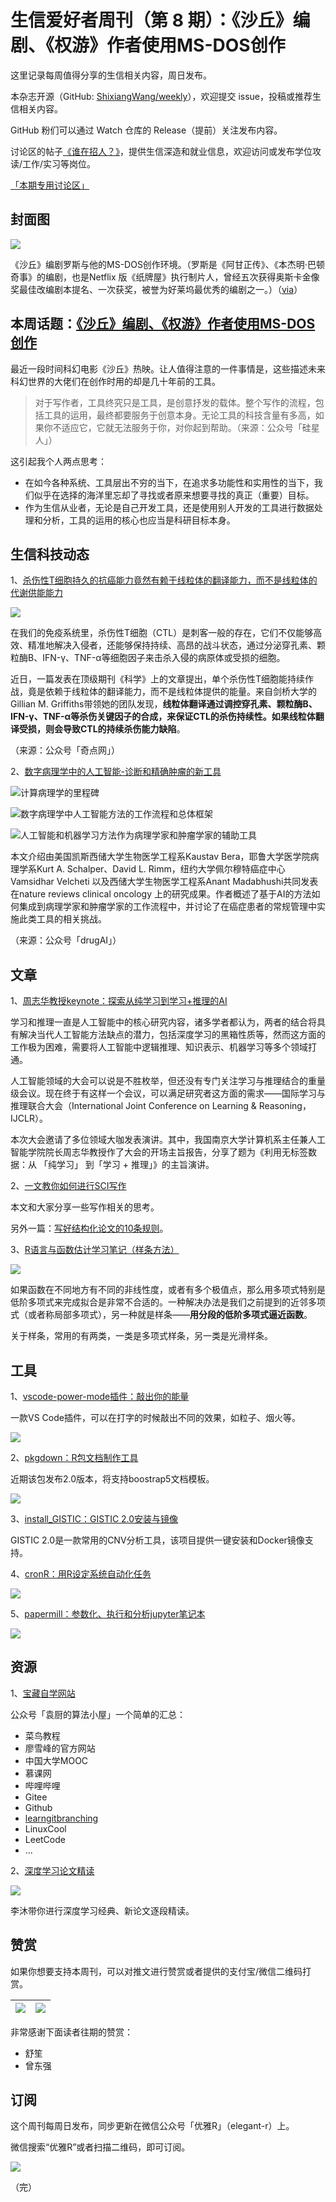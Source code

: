 # 生信爱好者周刊（第 8 期）：《沙丘》编剧、《权游》作者使用MS-DOS创作

这里记录每周值得分享的生信相关内容，周日发布。

本杂志开源（GitHub: [ShixiangWang/weekly](https://github.com/ShixiangWang/weekly)），欢迎提交 issue，投稿或推荐生信相关内容。

GitHub 粉们可以通过 Watch 仓库的 Release（提前）关注发布内容。

讨论区的帖子[《谁在招人？》](https://github.com/ShixiangWang/weekly/issues/2)，提供生信深造和就业信息，欢迎访问或发布学位攻读/工作/实习等岗位。

[「本期专用讨论区」](https://github.com/ShixiangWang/weekly/issues/223)

## 封面图


![](https://gitee.com/ShixiangWang/ImageCollection/raw/master/2021-11-7/1636269416867-image.png)

《沙丘》编剧罗斯与他的MS-DOS创作环境。（罗斯是《阿甘正传》、《本杰明·巴顿奇事》的编剧，也是Netflix 版《纸牌屋》执行制片人，曾经五次获得奥斯卡金像奖最佳改编剧本提名、一次获奖，被誉为好莱坞最优秀的编剧之一。）（[via](https://mp.weixin.qq.com/s/sXt4w8ei4RCxrg3PKV1tTA)）

## 本周话题：[《沙丘》编剧、《权游》作者使用MS-DOS创作](https://mp.weixin.qq.com/s/sXt4w8ei4RCxrg3PKV1tTA)

最近一段时间科幻电影《沙丘》热映。让人值得注意的一件事情是，这些描述未来科幻世界的大佬们在创作时用的却是几十年前的工具。

> 对于写作者，工具终究只是工具，是创意抒发的载体。整个写作的流程，包括工具的运用，最终都要服务于创意本身。无论工具的科技含量有多高，如果你不适应它，它就无法服务于你，对你起到帮助。（来源：公众号「硅星人」）

这引起我个人两点思考：

- 在如今各种系统、工具层出不穷的当下，在追求多功能性和实用性的当下，我们似乎在选择的海洋里忘却了寻找或者原来想要寻找的真正（重要）目标。
- 作为生信从业者，无论是自己开发工具，还是使用别人开发的工具进行数据处理和分析，工具的运用的核心也应当是科研目标本身。



## 生信科技动态

1、[杀伤性T细胞持久的抗癌能力竟然有赖于线粒体的翻译能力，而不是线粒体的代谢供能能力](https://mp.weixin.qq.com/s/6NCa-FMxCNMWr7uFneR1RA)


![](https://gitee.com/ShixiangWang/ImageCollection/raw/master/2021-11-7/1636270794219-image.png)


在我们的免疫系统里，杀伤性T细胞（CTL）是刺客一般的存在，它们不仅能够高效、精准地解决入侵者，还能够保持持续、高昂的战斗状态，通过分泌穿孔素、颗粒酶B、IFN-γ、TNF-α等细胞因子来击杀入侵的病原体或受损的细胞。

近日，一篇发表在顶级期刊《科学》上的文章提出，单个杀伤性T细胞能持续作战，竟是依赖于线粒体的翻译能力，而不是线粒体提供的能量。来自剑桥大学的Gillian M. Griffiths带领她的团队发现，**线粒体翻译通过调控穿孔素、颗粒酶B、IFN-γ、TNF-α等杀伤关键因子的合成，来保证CTL的杀伤持续性。如果线粒体翻译受损，则会导致CTL的持续杀伤能力缺陷**。

（来源：公众号「奇点网」）

2、[数字病理学中的人工智能-诊断和精确肿瘤的新工具](https://mp.weixin.qq.com/s/k-dqQx7vjlgv9gX91Eiizw)


![计算病理学的里程碑](https://gitee.com/ShixiangWang/ImageCollection/raw/master/2021-11-7/1636270926695-image.png)


![数字病理学中人工智能方法的工作流程和总体框架](https://gitee.com/ShixiangWang/ImageCollection/raw/master/2021-11-7/1636270818058-image.png)

![人工智能和机器学习方法作为病理学家和肿瘤学家的辅助工具](https://gitee.com/ShixiangWang/ImageCollection/raw/master/2021-11-7/1636270980483-image.png)


本文介绍由美国凯斯西储大学生物医学工程系Kaustav Bera，耶鲁大学医学院病理学系Kurt A. Schalper、David L. Rimm，纽约大学佩尔穆特癌症中心Vamsidhar Velcheti 以及西储大学生物医学工程系Anant Madabhushi共同发表在nature reviews clinical oncology 上的研究成果。作者概述了基于AI的方法如何集成到病理学家和肿瘤学家的工作流程中，并讨论了在癌症患者的常规管理中实施此类工具的相关挑战。

（来源：公众号「drugAI」）

## 文章

1、[周志华教授keynote：探索从纯学习到学习+推理的AI](https://mp.weixin.qq.com/s/pkCIr092Oet3PJJ9jcDvJg)

学习和推理一直是人工智能中的核心研究内容，诸多学者都认为，两者的结合将具有解决当代人工智能方法缺点的潜力，包括深度学习的黑箱性质等，然而这方面的工作极为困难，需要将人工智能中逻辑推理、知识表示、机器学习等多个领域打通。

人工智能领域的大会可以说是不胜枚举，但还没有专门关注学习与推理结合的重量级会议。现在终于有这样一个会议，可以满足研究者这方面的需求——国际学习与推理联合大会（International Joint Conference on Learning & Reasoning，IJCLR）。

本次大会邀请了多位领域大咖发表演讲。其中，我国南京大学计算机系主任兼人工智能学院院长周志华教授作了大会的开场主旨报告，分享了题为《利用无标签数据：从 「纯学习」 到「学习 + 推理」》的主旨演讲。

2、[一文教你如何进行SCI写作](https://mp.weixin.qq.com/s/yhqE-rEpzeeDypyGPGNdfw)

本文和大家分享一些写作相关的思考。

另外一篇：[写好结构化论文的10条规则](https://mp.weixin.qq.com/s/l8Z2YJs4t7ZJfIelQYPK-w)。

3、[R语言与函数估计学习笔记（样条方法）](https://blog.csdn.net/yujunbeta/article/details/26058625)


![](https://gitee.com/ShixiangWang/ImageCollection/raw/master/2021-11-7/1636271398615-image.png)


如果函数在不同地方有不同的非线性度，或者有多个极值点，那么用多项式特别是低阶多项式来完成拟合是非常不合适的。一种解决办法是我们之前提到的近邻多项式（或者称局部多项式），另一种就是样条——**用分段的低阶多项式逼近函数**。

关于样条，常用的有两类，一类是多项式样条，另一类是光滑样条。

## 工具

1、[vscode-power-mode插件：敲出你的能量](https://github.com/hoovercj/vscode-power-mode)

一款VS Code插件，可以在打字的时候敲出不同的效果，如粒子、烟火等。

![](https://gitee.com/ShixiangWang/ImageCollection/raw/master/2021-11-7/1636271480235-image.png)

2、[pkgdown：R包文档制作工具](https://github.com/r-lib/pkgdown/)

近期该包发布2.0版本，将支持boostrap5文档模板。

![](https://gitee.com/ShixiangWang/ImageCollection/raw/master/2021-11-7/1636271584985-image.png)

3、[install_GISTIC：GISTIC 2.0安装与镜像](https://github.com/ShixiangWang/install_GISTIC)

GISTIC 2.0是一款常用的CNV分析工具，该项目提供一键安装和Docker镜像支持。

4、[cronR：用R设定系统自动化任务](https://github.com/bnosac/cronR)


![](https://gitee.com/ShixiangWang/ImageCollection/raw/master/2021-11-7/1636271792680-image.png)

5、[papermill：参数化、执行和分析jupyter笔记本](https://github.com/nteract/papermill)


![](https://gitee.com/ShixiangWang/ImageCollection/raw/master/2021-11-7/1636271941637-image.png)


## 资源

1、[宝藏自学网站](https://mp.weixin.qq.com/s/fFZdnGIvoO3RfKzmZeBf6w)

公众号「袁厨的算法小屋」一个简单的汇总：

- 菜鸟教程
- 廖雪峰的官方网站
- 中国大学MOOC
- 慕课网
- 哔哩哔哩
- Gitee
- Github
- [learngitbranching](https://learngitbranching.js.org/?locale=zh_CN)
- LinuxCool
- LeetCode
- ...

2、[深度学习论文精读](https://github.com/mli/paper-reading)


![](https://gitee.com/ShixiangWang/ImageCollection/raw/master/2021-11-7/1636272275573-iShot2021-11-07%2016.04.19.png)


李沐带你进行深度学习经典、新论文逐段精读。

## 赞赏

如果你想要支持本周刊，可以对推文进行赞赏或者提供的支付宝/微信二维码打赏。

| ![](https://gitee.com/ShixiangWang/ImageCollection/raw/master/png/202109171440597.jpg) | ![](https://gitee.com/ShixiangWang/ImageCollection/raw/master/png/202109171440452.jpg) |
| ------------------------------------------------------------ | ------------------------------------------------------------ |

非常感谢下面读者往期的赞赏：

- 舒笙
- 曾东强

## 订阅

这个周刊每周日发布，同步更新在微信公众号「优雅R」（elegant-r）上。

微信搜索“优雅R”或者扫描二维码，即可订阅。

![](https://gitee.com/ShixiangWang/ImageCollection/raw/master/png/202109101438292.jpg)

（完）
